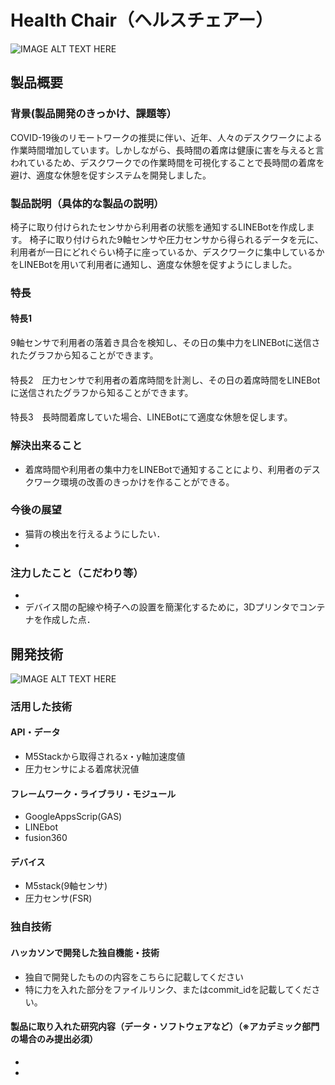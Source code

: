 # Health Chair（ヘルスチェアー）

![IMAGE ALT TEXT HERE](https://cdn.discordapp.com/attachments/889072819584008228/903646494647787550/aac43b34386cfe67.jpg)

## 製品概要
### 背景(製品開発のきっかけ、課題等）
COVID-19後のリモートワークの推奨に伴い、近年、人々のデスクワークによる作業時間増加しています。しかしながら、長時間の着席は健康に害を与えると言われているため、デスクワークでの作業時間を可視化することで長時間の着席を避け、適度な休憩を促すシステムを開発しました。

### 製品説明（具体的な製品の説明）
椅子に取り付けられたセンサから利用者の状態を通知するLINEBotを作成します。 
椅子に取り付けられた9軸センサや圧力センサから得られるデータを元に、利用者が一日にどれぐらい椅子に座っているか、デスクワークに集中しているかをLINEBotを用いて利用者に通知し、適度な休憩を促すようにしました。

### 特長
#### 特長1　
9軸センサで利用者の落着き具合を検知し、その日の集中力をLINEBotに送信されたグラフから知ることができます。　　　
#### 
特長2　圧力センサで利用者の着席時間を計測し、その日の着席時間をLINEBotに送信されたグラフから知ることができます。  
#### 
特長3　長時間着席していた場合、LINEBotにて適度な休憩を促します。　　

### 解決出来ること
* 着席時間や利用者の集中力をLINEBotで通知することにより、利用者のデスクワーク環境の改善のきっかけを作ることができる。

### 今後の展望
* 猫背の検出を行えるようにしたい．
*

### 注力したこと（こだわり等）
* 
* デバイス間の配線や椅子への設置を簡潔化するために，3Dプリンタでコンテナを作成した点．

## 開発技術
![IMAGE ALT TEXT HERE](https://media.discordapp.net/attachments/889072819584008226/903827375995879444/644522b603de71b6.JPG)
### 活用した技術
#### API・データ
* M5Stackから取得されるx・y軸加速度値
* 圧力センサによる着席状況値

#### フレームワーク・ライブラリ・モジュール
* GoogleAppsScrip(GAS)
* LINEbot
* fusion360

#### デバイス
* M5stack(9軸センサ) 
* 圧力センサ(FSR)

### 独自技術
#### ハッカソンで開発した独自機能・技術
* 独自で開発したものの内容をこちらに記載してください
* 特に力を入れた部分をファイルリンク、またはcommit_idを記載してください。

#### 製品に取り入れた研究内容（データ・ソフトウェアなど）（※アカデミック部門の場合のみ提出必須）
* 
* 
